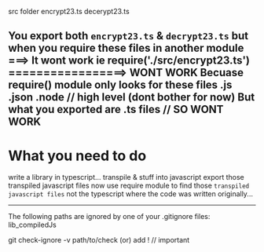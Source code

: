 src folder
    encrypt23.ts
    decerypt23.ts

You export both `encrypt23.ts` & `decrypt23.ts`
but when you require these files in another module ===> It wont work
    ie require('./src/encrypt23.ts') =================> WONT WORK
Becuase require() module only looks for these files
    .js
    .json
    .node       // high level (dont bother for now)
But what you exported are .ts files                         // SO WONT WORK
------------------------------------------------------------------------------------------------------------

# What you need to do

write a library in typescript...
transpile & stuff into javascript
export those transpiled javascript files
now use require module to find those `transpiled javascript files`
    not the typescript where the code was written originally...

------------------------------------------------------------------------------------------------------------

The following paths are ignored by one of your .gitignore files:
lib_compiledJs

git check-ignore -v path/to/check
(or) 
add !       // important